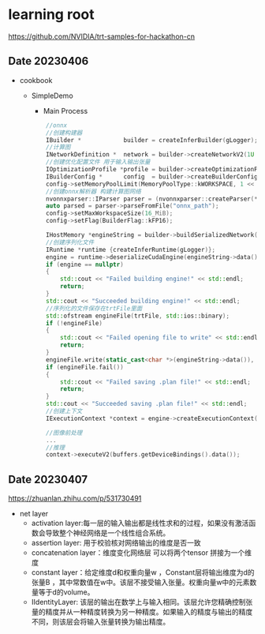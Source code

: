 # learning root

<https://github.com/NVIDIA/trt-samples-for-hackathon-cn>

## Date 20230406

+ cookbook
  + SimpleDemo
    + Main Process

    ```cpp
        //onnx
        //创建构建器
        IBuilder *            builder = createInferBuilder(gLogger);
        //计算图
        INetworkDefinition *  network = builder->createNetworkV2(1U << int(NetworkDefinitionCreationFlag::kEXPLICIT_BATCH));
        //创建优化配置文件 用于输入输出张量
        IOptimizationProfile *profile = builder->createOptimizationProfile();
        IBuilderConfig *      config  = builder->createBuilderConfig();
        config->setMemoryPoolLimit(MemoryPoolType::kWORKSPACE, 1 << 30);
        //创建onnx解析器 构建计算图网络
        nvonnxparser::IParser parser = (nvonnxparser::createParser(*network, sample::gLogger.getTRTLogger()));  
        auto parsed = parser->parseFromFile("onnx_path");
        config->setMaxWorkspaceSize(16_MiB);
        config->setFlag(BuilderFlag::kFP16);

        IHostMemory *engineString = builder->buildSerializedNetwork(*network, *config);
        //创建序列化文件
        IRuntime *runtime {createInferRuntime(gLogger)};
        engine = runtime->deserializeCudaEngine(engineString->data(), engineString->size());
        if (engine == nullptr)
        {
            std::cout << "Failed building engine!" << std::endl;
            return;
        }
        std::cout << "Succeeded building engine!" << std::endl;
        //序列化的文件保存在trtFile里面
        std::ofstream engineFile(trtFile, std::ios::binary);
        if (!engineFile)
        {
            std::cout << "Failed opening file to write" << std::endl;
            return;
        }
        engineFile.write(static_cast<char *>(engineString->data()), engineString->size());
        if (engineFile.fail())
        {
            std::cout << "Failed saving .plan file!" << std::endl;
            return;
        }
        std::cout << "Succeeded saving .plan file!" << std::endl;
        //创建上下文
        IExecutionContext *context = engine->createExecutionContext();

        //图像前处理
        ...
        //推理
        context->executeV2(buffers.getDeviceBindings().data());
    ```

## Date 20230407

<https://zhuanlan.zhihu.com/p/531730491>

* net layer
  * activation layer:每一层的输入输出都是线性求和的过程，如果没有激活函数会导致整个神经网络是一个线性组合系统。
  * assertion layer: 用于校验核对网络输出的维度是否一致
  * concatenation layer：维度变化网络层 可以将两个tensor 拼接为一个维度
  * constant layer：给定维度d和权重向量w ，Constant层将输出维度为d的张量B ，其中常数值在w中。该层不接受输入张量。权重向量w中的元素数量等于d的volume。
  * IIdentityLayer: 该层的输出在数学上与输入相同。该层允许您精确控制张量的精度并从一种精度转换为另一种精度。如果输入的精度与输出的精度不同，则该层会将输入张量转换为输出精度。

